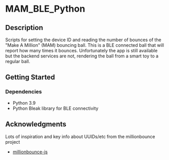 # MAM_BLE_Python

## Description

Scripts for setting the device ID and reading the number of bounces of the "Make A Million" (MAM) bouncing ball.  This is a BLE connected ball that will report how many times it bounces.   Unfortunately the app is still available but the backend services are not, rendering the ball from a smart toy to a regular ball.

## Getting Started

### Dependencies

* Python 3.9
* Python Bleak library for BLE connectivity

## Acknowledgments

Lots of inspiration and key info about UUIDs/etc from the millionbounce project

* [millionbounce-js](https://github.com/qdot/millionbounce-js)